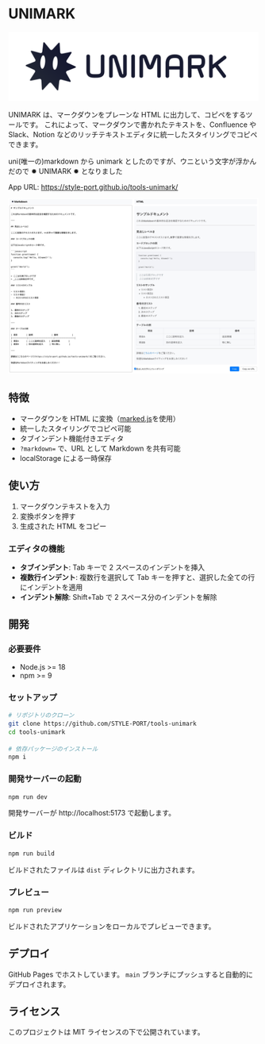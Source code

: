 # UNIMARK

![UNIMARK](docs/unimark-logo.svg)

UNIMARK は、マークダウンをプレーンな HTML に出力して、コピペをするツールです。
これによって、マークダウンで書かれたテキストを、Confluence や Slack、Notion などのリッチテキストエディタに統一したスタイリングでコピペできます。

uni(唯一の)markdown から unimark としたのですが、ウニという文字が浮かんだので ✹ UNIMARK ✹ となりました

App URL: https://style-port.github.io/tools-unimark/

![Screenshot](docs/screenshot.jpg)

## 特徴

- マークダウンを HTML に変換（[marked.js](https://marked.js.org/)を使用）
- 統一したスタイリングでコピペ可能
- タブインデント機能付きエディタ
- `?markdown=` で、URL として Markdown を共有可能
- localStorage による一時保存

## 使い方

1. マークダウンテキストを入力
2. 変換ボタンを押す
3. 生成された HTML をコピー

### エディタの機能

- **タブインデント**: Tab キーで 2 スペースのインデントを挿入
- **複数行インデント**: 複数行を選択して Tab キーを押すと、選択した全ての行にインデントを適用
- **インデント解除**: Shift+Tab で 2 スペース分のインデントを解除

## 開発

### 必要要件

- Node.js >= 18
- npm >= 9

### セットアップ

```bash
# リポジトリのクローン
git clone https://github.com/STYLE-PORT/tools-unimark
cd tools-unimark

# 依存パッケージのインストール
npm i
```

### 開発サーバーの起動

```bash
npm run dev
```

開発サーバーが http://localhost:5173 で起動します。

### ビルド

```bash
npm run build
```

ビルドされたファイルは `dist` ディレクトリに出力されます。

### プレビュー

```bash
npm run preview
```

ビルドされたアプリケーションをローカルでプレビューできます。

## デプロイ

GitHub Pages でホストしています。
`main` ブランチにプッシュすると自動的にデプロイされます。

## ライセンス

このプロジェクトは MIT ライセンスの下で公開されています。
